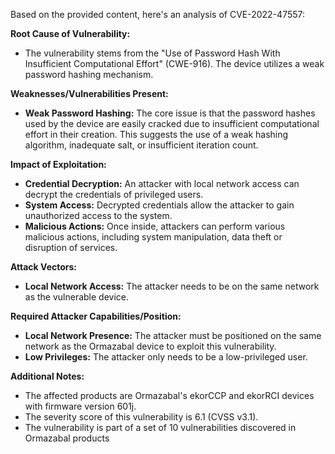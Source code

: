 Based on the provided content, here's an analysis of CVE-2022-47557:

**Root Cause of Vulnerability:**

*   The vulnerability stems from the "Use of Password Hash With Insufficient Computational Effort" (CWE-916). The device utilizes a weak password hashing mechanism.

**Weaknesses/Vulnerabilities Present:**

*   **Weak Password Hashing:** The core issue is that the password hashes used by the device are easily cracked due to insufficient computational effort in their creation. This suggests the use of a weak hashing algorithm, inadequate salt, or insufficient iteration count.

**Impact of Exploitation:**

*   **Credential Decryption:** An attacker with local network access can decrypt the credentials of privileged users.
*   **System Access:** Decrypted credentials allow the attacker to gain unauthorized access to the system.
*   **Malicious Actions:** Once inside, attackers can perform various malicious actions, including system manipulation, data theft or disruption of services.

**Attack Vectors:**

*   **Local Network Access:** The attacker needs to be on the same network as the vulnerable device.

**Required Attacker Capabilities/Position:**

*   **Local Network Presence:** The attacker must be positioned on the same network as the Ormazabal device to exploit this vulnerability.
*   **Low Privileges:** The attacker only needs to be a low-privileged user.

**Additional Notes:**
*   The affected products are Ormazabal's ekorCCP and ekorRCI devices with firmware version 601j.
*   The severity score of this vulnerability is 6.1 (CVSS v3.1).
*   The vulnerability is part of a set of 10 vulnerabilities discovered in Ormazabal products